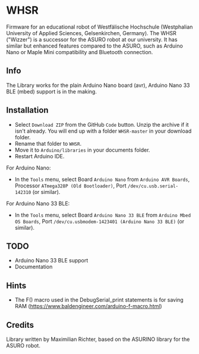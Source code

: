 # WHSR
Firmware for an educational robot of Westfälische Hochschule (Westphalian University of Applied Sciences, Gelsenkirchen, Germany). The WHSR ("Wizzer") is a successor for the ASURO robot at our university. It has similar but enhanced features compared to the ASURO, such as Arduino Nano or Maple Mini compatibility and Bluetooth connection.

## Info

The Library works for the plain Arduino Nano board (avr), Arduino Nano 33 BLE (mbed) support is in the making.

## Installation

- Select `Download ZIP` from the GitHub `Code` button. Unzip the archive if it isn't already. You will end up with a folder `WHSR-master` in your download folder. 
- Rename that folder to `WHSR`.
- Move it to `Arduino/libraries` in your documents folder.
- Restart Arduino IDE.

For Arduino Nano:
- In the `Tools` menu, select Board `Arduino Nano` from `Arduino AVR Boards`, Processor `ATmega328P (Old Bootloader)`, Port `/dev/cu.usb.serial-142310` (or similar).

For Arduino Nano 33 BLE:
- In the `Tools` menu, select Board `Arduino Nano 33 BLE` from `Arduino Mbed OS Boards`, Port `/dev/cu.usbmodem-1423401 (Arduino Nano 33 BLE)` (or similar).

## TODO

- Arduino Nano 33 BLE support
- Documentation

## Hints

- The F() macro used in the DebugSerial_print statements is for saving RAM (https://www.baldengineer.com/arduino-f-macro.html)

## Credits

Library written by Maximilian Richter, based on the ASURINO library for the ASURO robot.
